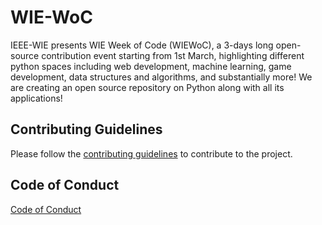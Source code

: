 # WIE-WoC
IEEE-WIE presents WIE Week of Code (WIEWoC), a 3-days long open-source contribution event starting from 1st March, highlighting different python spaces including web development, machine learning, game development, data structures and algorithms, and substantially more! We are creating an open source repository on Python along with all its applications!

## Contributing Guidelines

Please follow the [contributing guidelines](https://github.com/IEEE-WIE-VIT/WIE-WoC/blob/main/CONTRIBUTION%20GUIDE.pdf) to contribute to the project.

## Code of Conduct

[Code of Conduct](https://github.com/IEEE-WIE-VIT/WIE-WoC/blob/main/CONTRIBUTION%20GUIDE.pdf)
